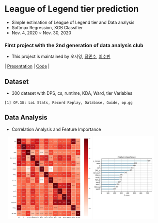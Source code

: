 # League of Legend tier prediction
- Simple estimation of League of Legend tier and Data analysis
- Softmax Regression, XGB Classifier  
- Nov. 4, 2020 ~ Nov. 30, 2020

### First project with the 2nd generation of data analysis club
- This project is maintained by 오서영, [장민수](https://github.com/minsu1123), [이수빈](https://github.com/I-SUBIN)

| [Presentation](https://github.com/OH-Seoyoung/League_of_Legend_tier_prediction/blob/master/presentation.pdf) | [Code](https://github.com/OH-Seoyoung/League_of_Legend_tier_prediction/blob/master/League_of_Legends_tier_estimation.ipynb) | 

## Dataset
- 300 dataset with DPS, cs, runtime, KDA, Ward, tier Variables
```
[1] OP.GG: LoL Stats, Record Replay, Database, Guide, op.gg
```

## Data Analysis  
- Correlation Analysis and Feature Importance  

<div align="center">
<img src="https://github.com/OH-Seoyoung/League_of_Legend_tier_prediction/blob/master/fig/correlation%20analysis.jpg?raw=True" width="55%">
<img src="https://github.com/OH-Seoyoung/League_of_Legend_tier_prediction/blob/master/fig/XGB%20Feature%20importance.jpg?raw=True" width="40%"> <br>
</div>  
